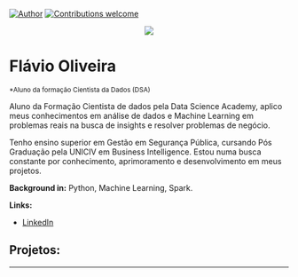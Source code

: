 [![Author](https://img.shields.io/badge/author-FlavioHO-blue.svg)](https://www.linkedin.com/in/flávio-oliveira-978019115) 
[![Contributions welcome](https://img.shields.io/badge/contributions-welcome-brightgreen.svg?style=flat)](https://https://github.com/FlavioHOliveira/Data_Science)

<p align="center">
  <img src="banner.png" >
</p>

# Flávio Oliveira
<sub>*Aluno da formação Cientista da Dados (DSA)</sub>

Aluno da Formação Cientista de dados pela Data Science Academy, aplico meus conhecimentos em análise de dados e Machine Learning
em problemas reais na busca de insights e resolver problemas de negócio.

Tenho ensino superior em Gestão em Segurança Pública, cursando Pós Graduação pela UNICIV em Business Intelligence. Estou numa
busca constante por conhecimento, aprimoramento e desenvolvimento em meus projetos.

**Background in:** Python, Machine Learning, Spark.

**Links:**
* [LinkedIn](https://www.linkedin.com/in/flávio-oliveira-978019115)



## Projetos:


---





